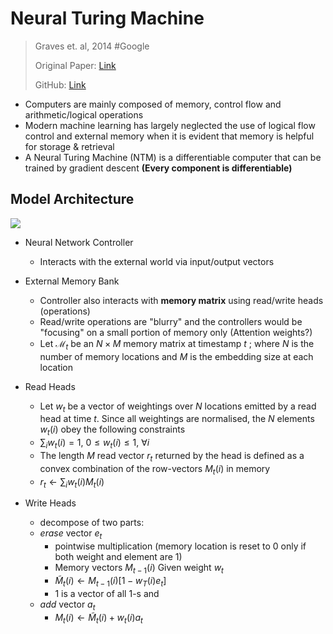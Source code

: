 # Neural Turing Machine

> Graves et. al, 2014 #Google
>
> Original Paper: [Link](https://arxiv.org/abs/1410.5401)
>
> GitHub: [Link](https://github.com/MarkPKCollier/NeuralTuringMachine)

- Computers are mainly composed of memory, control flow and arithmetic/logical operations
- Modern machine learning has largely neglected the use of logical flow control and external memory when it is evident that memory is helpful for storage & retrieval
- A Neural Turing Machine (NTM) is a differentiable computer that can be trained by gradient descent **(Every component is differentiable)**

## Model Architecture

![](https://i.imgur.com/HQLydeS.png)

- Neural Network Controller
  - Interacts with the external world via input/output vectors
- External Memory Bank 
  - Controller also interacts with **memory matrix** using read/write heads (operations)
  - Read/write operations are "blurry" and the controllers would be "focusing" on a small portion of memory only (Attention weights?)
  - Let $\mathcal{M}_t$ be an $N \times M$ memory matrix at timestamp $t$ ; where $N$ is the number of memory locations and $M$ is the embedding size at each location    

- Read Heads
  - Let $w_t$ be a vector of weightings over $N$ locations emitted by a read head at time $t$. Since all weightings are normalised, the $N$ elements $w_t(i)$ obey the following constraints
  - $\sum_i w_t(i) = 1, \ 0 \leq w_t(i) \leq 1, \ \forall i$
  - The length $M$ read vector $r_t$ returned by the head is defined as a convex combination of the row-vectors $M_t(i)$ in memory
  - $r_t \gets \sum_iw_t(i)M_t(i)$

- Write Heads
  - decompose of two parts: 
  - *erase* vector $e_t$
    - pointwise multiplication (memory location is reset to 0 only if both weight and element are 1)
    - Memory vectors $M_{t-1}(i)$ Given weight $w_t$
    - $\tilde{M}_t(i) \gets M_{t-1}(i)[1-w_T(i)e_t]$
    - $1$ is a vector of all 1-s and 
  - *add* vector $a_t$
    - $M_t(i) \gets \tilde{M}_t(i)+w_t(i)a_t$